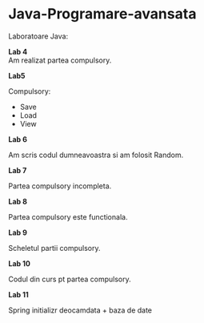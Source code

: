 # Java-Programare-avansata
Laboratoare Java:

<b>Lab 4</b><br>
Am realizat partea compulsory.

<b>Lab5</b><br>
<p>Compulsory:</p>
<ul>
  <li>Save</li>
  <li>Load</li>
  <li>View</li>
</ul>

<b>Lab 6</b>
<p>Am scris codul dumneavoastra si am folosit Random.</p>

<b>Lab 7</b>
<p>Partea compulsory incompleta.</p>

<b>Lab 8</b>
<p>Partea compulsory este functionala.</p>

<b>Lab 9</b>
<p>Scheletul partii compulsory.</p>

<b>Lab 10</b>
<p>Codul din curs pt partea compulsory.</p>

<b>Lab 11</b>
<p>Spring initializr deocamdata + baza de date</p>
